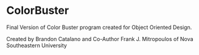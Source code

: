 # ColorBuster
Final Version of Color Buster program created for Object Oriented Design.

Created by Brandon Catalano and Co-Author Frank J. Mitropoulos of Nova Southeastern University
